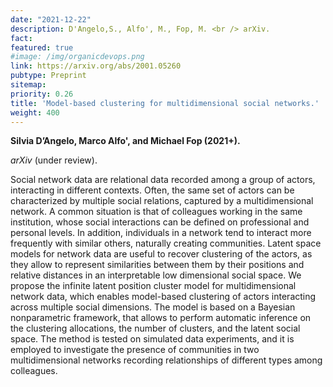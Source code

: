 ```yaml
---
date: "2021-12-22"
description: D'Angelo,S., Alfo', M., Fop, M. <br /> arXiv.
fact: 
featured: true
#image: /img/organicdevops.png
link: https://arxiv.org/abs/2001.05260
pubtype: Preprint
sitemap:
priority: 0.26
title: 'Model-based clustering for multidimensional social networks.'
weight: 400
---
```


**Silvia D’Angelo, Marco Alfo', and Michael Fop (2021+).**

*arXiv* (under review).

Social network data are relational data recorded among a group of actors, interacting in different contexts. Often, the same set of actors can be characterized by multiple social relations, captured by a multidimensional network. A common situation is that of colleagues working in the same institution, whose social interactions can be defined on professional and personal levels. In addition, individuals in a network tend to interact more frequently with similar others, naturally creating communities. Latent space models for network data are useful to recover clustering of the actors, as they allow to represent similarities between them by their positions and relative distances in an interpretable low dimensional social space. We propose the infinite latent position cluster model for multidimensional network data, which enables model-based clustering of actors interacting across multiple social dimensions. The model is based on a Bayesian nonparametric framework, that allows to perform automatic inference on the clustering allocations, the number of clusters, and the latent social space. The method is tested on simulated data experiments, and it is employed to investigate the presence of communities in two multidimensional networks recording relationships of different types among colleagues.